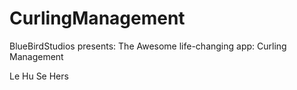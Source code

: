 CurlingManagement
=================

BlueBirdStudios presents: The Awesome life-changing app: Curling Management

Le Hu Se Hers